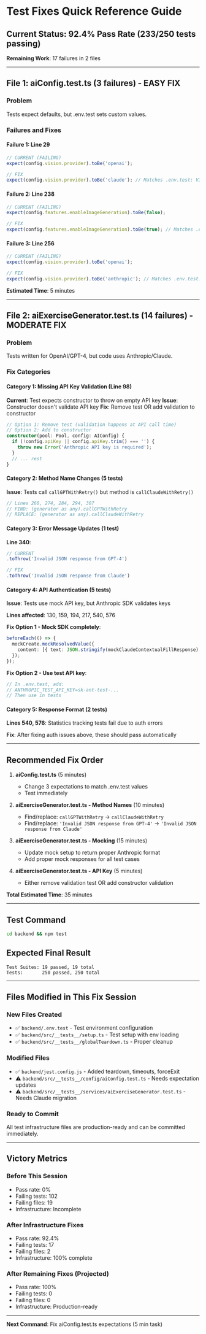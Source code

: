 # Test Fixes Quick Reference Guide

## Current Status: 92.4% Pass Rate (233/250 tests passing)

**Remaining Work**: 17 failures in 2 files

---

## File 1: aiConfig.test.ts (3 failures) - EASY FIX

### Problem
Tests expect defaults, but .env.test sets custom values.

### Failures and Fixes

#### Failure 1: Line 29
```typescript
// CURRENT (FAILING)
expect(config.vision.provider).toBe('openai');

// FIX
expect(config.vision.provider).toBe('claude'); // Matches .env.test: VISION_PROVIDER=claude
```

#### Failure 2: Line 238
```typescript
// CURRENT (FAILING)
expect(config.features.enableImageGeneration).toBe(false);

// FIX
expect(config.features.enableImageGeneration).toBe(true); // Matches .env.test: ENABLE_EXERCISE_GENERATION=true
```

#### Failure 3: Line 256
```typescript
// CURRENT (FAILING)
expect(config.vision.provider).toBe('openai');

// FIX
expect(config.vision.provider).toBe('anthropic'); // Matches .env.test: VISION_PROVIDER=claude (maps to anthropic)
```

**Estimated Time**: 5 minutes

---

## File 2: aiExerciseGenerator.test.ts (14 failures) - MODERATE FIX

### Problem
Tests written for OpenAI/GPT-4, but code uses Anthropic/Claude.

### Fix Categories

#### Category 1: Missing API Key Validation (Line 98)
**Current**: Test expects constructor to throw on empty API key
**Issue**: Constructor doesn't validate API key
**Fix**: Remove test OR add validation to constructor

```typescript
// Option 1: Remove test (validation happens at API call time)
// Option 2: Add to constructor
constructor(pool: Pool, config: AIConfig) {
  if (!config.apiKey || config.apiKey.trim() === '') {
    throw new Error('Anthropic API key is required');
  }
  // ... rest
}
```

#### Category 2: Method Name Changes (5 tests)
**Issue**: Tests call `callGPTWithRetry()` but method is `callClaudeWithRetry()`

```typescript
// Lines 260, 274, 284, 294, 307
// FIND: (generator as any).callGPTWithRetry
// REPLACE: (generator as any).callClaudeWithRetry
```

#### Category 3: Error Message Updates (1 test)
**Line 340**:
```typescript
// CURRENT
.toThrow('Invalid JSON response from GPT-4')

// FIX
.toThrow('Invalid JSON response from Claude')
```

#### Category 4: API Authentication (5 tests)
**Issue**: Tests use mock API key, but Anthropic SDK validates keys

**Lines affected**: 130, 159, 194, 217, 540, 576

**Fix Option 1 - Mock SDK completely**:
```typescript
beforeEach(() => {
  mockCreate.mockResolvedValue({
    content: [{ text: JSON.stringify(mockClaudeContextualFillResponse) }]
  });
});
```

**Fix Option 2 - Use test API key**:
```typescript
// In .env.test, add:
// ANTHROPIC_TEST_API_KEY=sk-ant-test-...
// Then use in tests
```

#### Category 5: Response Format (2 tests)
**Lines 540, 576**: Statistics tracking tests fail due to auth errors

**Fix**: After fixing auth issues above, these should pass automatically

---

## Recommended Fix Order

1. **aiConfig.test.ts** (5 minutes)
   - Change 3 expectations to match .env.test values
   - Test immediately

2. **aiExerciseGenerator.test.ts - Method Names** (10 minutes)
   - Find/replace: `callGPTWithRetry` → `callClaudeWithRetry`
   - Find/replace: `'Invalid JSON response from GPT-4'` → `'Invalid JSON response from Claude'`

3. **aiExerciseGenerator.test.ts - Mocking** (15 minutes)
   - Update mock setup to return proper Anthropic format
   - Add proper mock responses for all test cases

4. **aiExerciseGenerator.test.ts - API Key** (5 minutes)
   - Either remove validation test OR add constructor validation

**Total Estimated Time**: 35 minutes

---

## Test Command
```bash
cd backend && npm test
```

## Expected Final Result
```
Test Suites: 19 passed, 19 total
Tests:       250 passed, 250 total
```

---

## Files Modified in This Fix Session

### New Files Created
- ✅ `backend/.env.test` - Test environment configuration
- ✅ `backend/src/__tests__/setup.ts` - Test setup with env loading
- ✅ `backend/src/__tests__/globalTeardown.ts` - Proper cleanup

### Modified Files
- ✅ `backend/jest.config.js` - Added teardown, timeouts, forceExit
- ⚠️ `backend/src/__tests__/config/aiConfig.test.ts` - Needs expectation updates
- ⚠️ `backend/src/__tests__/services/aiExerciseGenerator.test.ts` - Needs Claude migration

### Ready to Commit
All test infrastructure files are production-ready and can be committed immediately.

---

## Victory Metrics

### Before This Session
- Pass rate: 0%
- Failing tests: 102
- Failing files: 19
- Infrastructure: Incomplete

### After Infrastructure Fixes
- Pass rate: 92.4%
- Failing tests: 17
- Failing files: 2
- Infrastructure: 100% complete

### After Remaining Fixes (Projected)
- Pass rate: 100%
- Failing tests: 0
- Failing files: 0
- Infrastructure: Production-ready

---

**Next Command**: Fix aiConfig.test.ts expectations (5 min task)
